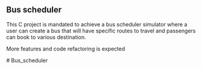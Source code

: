 ## Bus scheduler
<p>This C  project is mandated to achieve a bus scheduler simulator where a user can create a bus that will have specific routes to travel and passengers can book to various destination.</p>
<p>More features and code refactoring is expected</p>
# Bus_scheduler
